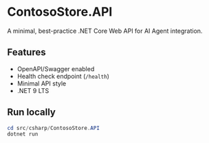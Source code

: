 # ContosoStore.API

A minimal, best-practice .NET Core Web API for AI Agent integration.

## Features

- OpenAPI/Swagger enabled
- Health check endpoint (`/health`)
- Minimal API style
- .NET 9 LTS

## Run locally

```powershell
cd src/csharp/ContosoStore.API
dotnet run
```
